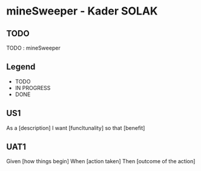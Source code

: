 # mineSweeper - Kader SOLAK
## TODO
TODO : mineSweeper

## Legend
- TODO
- IN PROGRESS
- DONE

## US1
As a [description]
I want [funcltunality]
so that [benefit]

## UAT1

Given [how things begin]
When [action taken]
Then [outcome of the action]
